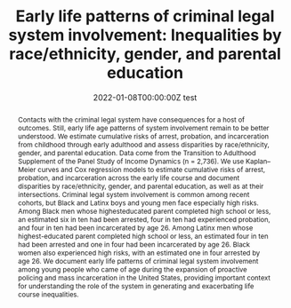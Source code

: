 ---
abstract: Contacts with the criminal legal system have consequences for a host of outcomes. Still, early life age patterns of system involvement remain to be better understood. We estimate cumulative risks of arrest, probation, and incarceration from childhood through early adulthood and assess disparities by race/ethnicity, gender, and parental education. Data come from the Transition to Adulthood Supplement of the Panel Study of Income Dynamics (n = 2,736). We use Kaplan–Meier curves and Cox regression models to estimate cumulative risks of arrest, probation, and incarceration across the early life course and document disparities by race/ethnicity, gender, and parental education, as well as at their intersections. Criminal legal system involvement is common among recent cohorts, but Black and Latinx boys and young men face especially high risks. Among Black men whose highesteducated parent completed high school or less, an estimated six in ten had been arrested, four in ten had experienced probation, and four in ten had been incarcerated by age 26. Among Latinx men whose highest-educated parent completed high school or less, an estimated four in ten had been arrested and one in four had been incarcerated by age 26. Black women also experienced high risks, with an estimated one in four arrested by age 26. We document early life patterns of criminal legal system involvement among young people who came of age during the expansion of proactive policing and mass incarceration in the United States, providing important context for understanding the role of the system in generating and exacerbating life course inequalities.
authors:
- Courtney Boen
- admin
- et al
date: "2022-01-08T00:00:00Z test"
doi: ""
featured: false
image:
  focal_point: ""
  preview_only: false
projects: []
publication: '*Demographic Research*'
publication_short: ""
publication_types:
- "2"
publishDate: "2022-01-08T00:00:00Z"
summary: _Published in the **Demographic Research**._ 
tags:
title: 'Early life patterns of criminal legal system involvement: Inequalities by race/ethnicity, gender, and parental education'
url_code: ""
url_dataset: ""
url_pdf: "media/Graetz_2022_Dem_Research.pdf"
url_poster: ""
url_project: ""
url_slides: ""
url_source: ""
url_video: ""
---